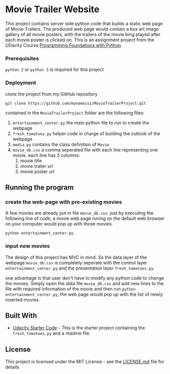 # Movie Trailer Website
This project contains server side python code that builds a static web page of Movie Trailers. The produced web page would contain a box art image gallery of all movie posters, with the trailers of the movie bing played after each movie poster is clicked on. This is an assignment project from the UDacity Course [Programming Foundations with Python](https://classroom.udacity.com/courses/ud036).


### Prerequisites

`python 2` or `python 3` is required for this project

### Deployment

clone the project from my GitHub repository

```
git clone https://github.com/mynameisi/MovieTrailerProject.git
```
contained in the `MovieTrailerProject` folder are the following files:
1. `entertainment_center.py` the main python file to run to create the webpage
2. `fresh_tomatoes.py` helper code in charge of building the outlook of the webpage
3. `media.py` contains the class definition of `Movie`
4. `movie_db.csv` a comma seperated file with each line representing one movie. each line has 3 columns:
   1. movie title
   2. movie trailer url
   3. movie poster url

## Running the program

### create the web-page with pre-existing movies
A few movies are already put in file `movie_db.csv`. just by executing the following line of code, a movie web page runing on the default web browser on your computer would pop up with those movies.

`python entertainment_center.py`

### input new movies
The design of this project has MVC in mind. So the data layer of the webpage `movie_db.csv` is completely seperate with the control layer `entertainment_center.py` and the presentation layer `fresh_tomatoes.py`. 

one advantage is that user don't have to modify any python code to change the movies. Simply open the data file `movie_db.csv` and add new lines to the file with required information of the movie and then run `python entertainment_center.py`, the web page would pop up with the list of newly inserted movies.

## Built With

* [Udacity Starter Code](https://github.com/udacity/ud036_StarterCode) - This is the starter project containing the `fresh_tomatoes.py` and a readme file.

## License

This project is licensed under the MIT License - see the [LICENSE.md](LICENSE.md) file for details